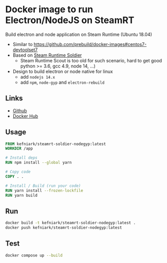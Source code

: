 # Docker image to run Electron/NodeJS on SteamRT

Build electron and node application on Steam Runtime (Ubuntu 18.04)

* Similar to https://github.com/prebuild/docker-images#centos7-devtoolset7
* Based on [Steam Runtime Soldier](https://gitlab.steamos.cloud/steamrt/steamrt/-/blob/steamrt/soldier/README.md)
  * Steam Runtime Scout is too old for such scenario, hard to get good python >= 3.6, gcc 4.9, node 14, ...)
* Design to build electron or node native for linux
  * add `nodejs 14.x`
  * add `npm`, `node-gyp` and `electron-rebuild`

## Links
* [Github](https://github.com/kefniark/steam-runtime-soldier-nodegyp)
* [Docker Hub](https://hub.docker.com/r/kefniark/steamrt-soldier-nodegyp)

## Usage
```Dockerfile
FROM kefniark/steamrt-soldier-nodegyp:latest
WORKDIR /app

# Install deps
RUN npm install --global yarn

# Copy code
COPY . .

# Install / Build (run your code)
RUN yarn install --frozen-lockfile
RUN yarn build
```

## Run

```sh
docker build -t kefniark/steamrt-soldier-nodegyp:latest .
docker push kefniark/steamrt-soldier-nodegyp:latest
```

## Test

```sh
docker compose up --build
```

